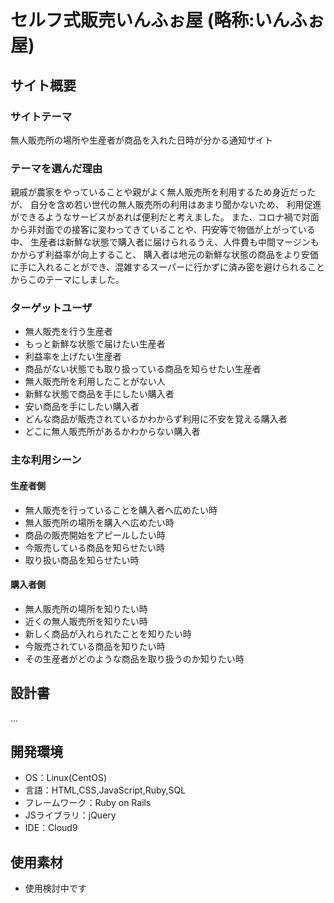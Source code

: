 # セルフ式販売いんふぉ屋 (略称:いんふぉ屋)

## サイト概要
### サイトテーマ
無人販売所の場所や生産者が商品を入れた日時が分かる通知サイト

### テーマを選んだ理由
親戚が農家をやっていることや親がよく無人販売所を利用するため身近だったが、
自分を含め若い世代の無人販売所の利用はあまり聞かないため、
利用促進ができるようなサービスがあれば便利だと考えました。
また、コロナ禍で対面から非対面での接客に変わってきていることや、円安等で物価が上がっている中、
生産者は新鮮な状態で購入者に届けられるうえ、人件費も中間マージンもかからず利益率が向上すること、
購入者は地元の新鮮な状態の商品をより安価に手に入れることができ、混雑するスーパーに行かずに済み密を避けられることからこのテーマにしました。

### ターゲットユーザ
- 無人販売を行う生産者
- もっと新鮮な状態で届けたい生産者
- 利益率を上げたい生産者
- 商品がない状態でも取り扱っている商品を知らせたい生産者
- 無人販売所を利用したことがない人
- 新鮮な状態で商品を手にしたい購入者
- 安い商品を手にしたい購入者
- どんな商品が販売されているかわからず利用に不安を覚える購入者
- どこに無人販売所があるかわからない購入者

### 主な利用シーン
#### 生産者側
- 無人販売を行っていることを購入者へ広めたい時
- 無人販売所の場所を購入へ広めたい時
- 商品の販売開始をアピールしたい時
- 今販売している商品を知らせたい時
- 取り扱い商品を知らせたい時

#### 購入者側
- 無人販売所の場所を知りたい時
- 近くの無人販売所を知りたい時
- 新しく商品が入れられたことを知りたい時
- 今販売されている商品を知りたい時
- その生産者がどのような商品を取り扱うのか知りたい時

## 設計書
...

## 開発環境
- OS：Linux(CentOS)
- 言語：HTML,CSS,JavaScript,Ruby,SQL
- フレームワーク：Ruby on Rails
- JSライブラリ：jQuery
- IDE：Cloud9

## 使用素材
- 使用検討中です